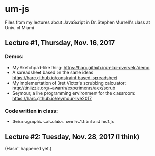 # um-js
Files from my lectures about JavaScript in Dr. Stephen Murrell's class at Univ. of Miami

## Lecture #1, Thursday, Nov. 16, 2017

### Demos:
  - My Sketchpad-like thing: https://harc.github.io/relax-overveld/demo
  - A spreadsheet based on the same ideas https://harc.github.io/constraint-based-spreadsheet
  - My implementation of Bret Victor's scrubbing calculator: http://tinlizzie.org/~awarth/experiments/alex/scrub
  - Seymour, a live programming environment for the classroom: https://harc.github.io/seymour-live2017
  
### Code written in class:
  - Seismographic calculator: see lec1.html and lec1.js

## Lecture #2: Tuesday, Nov. 28, 2017 (I think)

(Hasn't happened yet.)
